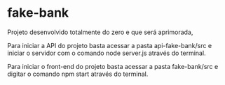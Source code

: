 # fake-bank

Projeto desenvolvido totalmente do zero e que será aprimorada, 

Para iniciar a API do projeto basta acessar a pasta api-fake-bank/src e iniciar o servidor com o comando node server.js através do terminal.

Para iniciar o front-end do projeto basta acessar a pasta fake-bank/src e digitar o comando npm start através do terminal. 
